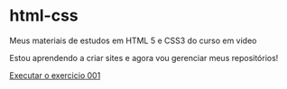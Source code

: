 # html-css
 Meus materiais de estudos em HTML 5 e CSS3 do curso em video

 Estou aprendendo a criar sites e agora vou gerenciar meus repositórios!

<a href="https://icaromenezes.github.io/html-css/exercicios/ex001/index">Executar o exercicio 001</a>